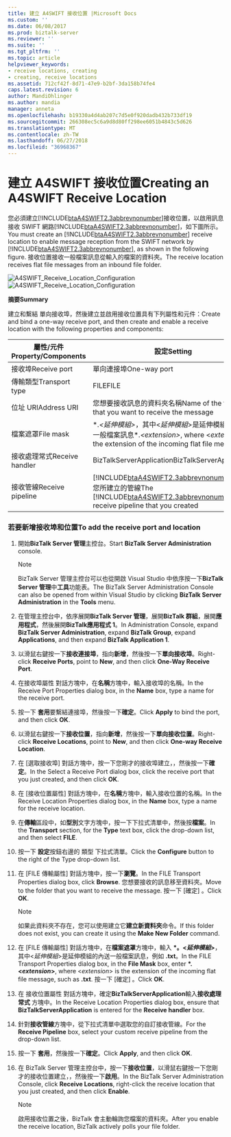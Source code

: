 ```yaml
---
title: 建立 A4SWIFT 接收位置 |Microsoft Docs
ms.custom: ''
ms.date: 06/08/2017
ms.prod: biztalk-server
ms.reviewer: ''
ms.suite: ''
ms.tgt_pltfrm: ''
ms.topic: article
helpviewer_keywords:
- receive locations, creating
- creating, receive locations
ms.assetid: 712cf42f-8d71-47e9-b2bf-3da158b74fe4
caps.latest.revision: 6
author: MandiOhlinger
ms.author: mandia
manager: anneta
ms.openlocfilehash: b19330a4d4ab207c7d5e0f920dadb432b733df19
ms.sourcegitcommit: 266308ec5c6a9d8d80ff298ee6051b4843c5d626
ms.translationtype: MT
ms.contentlocale: zh-TW
ms.lasthandoff: 06/27/2018
ms.locfileid: "36968367"
---
```

# <a name="creating-an-a4swift-receive-location"></a><span data-ttu-id="4eabf-102">建立 A4SWIFT 接收位置</span><span class="sxs-lookup"><span data-stu-id="4eabf-102">Creating an A4SWIFT Receive Location</span></span>
<span data-ttu-id="4eabf-103">您必須建立[!INCLUDE[btaA4SWIFT2.3abbrevnonumber](../../includes/btaa4swift2-3abbrevnonumber-md.md)]接收位置，以啟用訊息接收 SWIFT 網路[!INCLUDE[btaA4SWIFT2.3abbrevnonumber](../../includes/btaa4swift2-3abbrevnonumber-md.md)]，如下圖所示。</span><span class="sxs-lookup"><span data-stu-id="4eabf-103">You must create an [!INCLUDE[btaA4SWIFT2.3abbrevnonumber](../../includes/btaa4swift2-3abbrevnonumber-md.md)] receive location to enable message reception from the SWIFT network by [!INCLUDE[btaA4SWIFT2.3abbrevnonumber](../../includes/btaa4swift2-3abbrevnonumber-md.md)], as shown in the following figure.</span></span> <span data-ttu-id="4eabf-104">接收位置接收一般檔案訊息從輸入的檔案的資料夾。</span><span class="sxs-lookup"><span data-stu-id="4eabf-104">The receive location receives flat file messages from an inbound file folder.</span></span>  

 <span data-ttu-id="4eabf-105">![](../../adapters-and-accelerators/accelerator-swift/media/a4swift-receive-location-configuration.gif "A4SWIFT_Receive_Location_Configuration")</span><span class="sxs-lookup"><span data-stu-id="4eabf-105">![](../../adapters-and-accelerators/accelerator-swift/media/a4swift-receive-location-configuration.gif "A4SWIFT_Receive_Location_Configuration")</span></span>  

 <span data-ttu-id="4eabf-106">**摘要**</span><span class="sxs-lookup"><span data-stu-id="4eabf-106">**Summary**</span></span>  

 <span data-ttu-id="4eabf-107">建立和繫結 單向接收埠，然後建立並啟用接收位置具有下列屬性和元件：</span><span class="sxs-lookup"><span data-stu-id="4eabf-107">Create and bind a one-way receive port, and then create and enable a receive location with the following properties and components:</span></span>  


| <span data-ttu-id="4eabf-108">屬性/元件</span><span class="sxs-lookup"><span data-stu-id="4eabf-108">Property/Components</span></span> |                                                             <span data-ttu-id="4eabf-109">設定</span><span class="sxs-lookup"><span data-stu-id="4eabf-109">Setting</span></span>                                                             |
|---------------------|---------------------------------------------------------------------------------------------------------------------------------|
|    <span data-ttu-id="4eabf-110">接收埠</span><span class="sxs-lookup"><span data-stu-id="4eabf-110">Receive port</span></span>     |                                                          <span data-ttu-id="4eabf-111">單向連接埠</span><span class="sxs-lookup"><span data-stu-id="4eabf-111">One-way port</span></span>                                                           |
|   <span data-ttu-id="4eabf-112">傳輸類型</span><span class="sxs-lookup"><span data-stu-id="4eabf-112">Transport type</span></span>    |                                                              <span data-ttu-id="4eabf-113">FILE</span><span class="sxs-lookup"><span data-stu-id="4eabf-113">FILE</span></span>                                                               |
|     <span data-ttu-id="4eabf-114">位址 URI</span><span class="sxs-lookup"><span data-stu-id="4eabf-114">Address URI</span></span>     |                                     <span data-ttu-id="4eabf-115">您想要接收訊息的資料夾名稱</span><span class="sxs-lookup"><span data-stu-id="4eabf-115">Name of the folder that you want to receive the message</span></span>                                     |
|      <span data-ttu-id="4eabf-116">檔案遮罩</span><span class="sxs-lookup"><span data-stu-id="4eabf-116">File mask</span></span>      |                  <span data-ttu-id="4eabf-117">\*.*\<延伸模組\>*，其中\<*延伸模組*\>是延伸模組的內送一般檔案訊息</span><span class="sxs-lookup"><span data-stu-id="4eabf-117">\*.*\<extension\>*, where \<*extension*\> is the extension of the incoming flat file message</span></span>                   |
|   <span data-ttu-id="4eabf-118">接收處理常式</span><span class="sxs-lookup"><span data-stu-id="4eabf-118">Receive handler</span></span>   |                                                    <span data-ttu-id="4eabf-119">BizTalkServerApplication</span><span class="sxs-lookup"><span data-stu-id="4eabf-119">BizTalkServerApplication</span></span>                                                     |
|  <span data-ttu-id="4eabf-120">接收管線</span><span class="sxs-lookup"><span data-stu-id="4eabf-120">Receive pipeline</span></span>   | <span data-ttu-id="4eabf-121">[!INCLUDE[btaA4SWIFT2.3abbrevnonumber](../../includes/btaa4swift2-3abbrevnonumber-md.md)]接收您所建立的管線</span><span class="sxs-lookup"><span data-stu-id="4eabf-121">The [!INCLUDE[btaA4SWIFT2.3abbrevnonumber](../../includes/btaa4swift2-3abbrevnonumber-md.md)] receive pipeline that you created</span></span> |

### <a name="to-add-the-receive-port-and-location"></a><span data-ttu-id="4eabf-122">若要新增接收埠和位置</span><span class="sxs-lookup"><span data-stu-id="4eabf-122">To add the receive port and location</span></span>  

1.  <span data-ttu-id="4eabf-123">開始**BizTalk Server 管理**主控台。</span><span class="sxs-lookup"><span data-stu-id="4eabf-123">Start **BizTalk Server Administration** console.</span></span>  

    > [!NOTE]
    >  <span data-ttu-id="4eabf-124">BizTalk Server 管理主控台可以也從開啟 Visual Studio 中依序按一下**BizTalk Server 管理**中**工具**功能表。</span><span class="sxs-lookup"><span data-stu-id="4eabf-124">The BizTalk Server Administration Console can also be opened from within Visual Studio by clicking **BizTalk Server Administration** in the **Tools** menu.</span></span>  

2.  <span data-ttu-id="4eabf-125">在管理主控台中，依序展開**BizTalk Server 管理**，展開**BizTalk 群組**，展開**應用程式**，然後展開**BizTalk應用程式 1**。</span><span class="sxs-lookup"><span data-stu-id="4eabf-125">In Administration Console, expand **BizTalk Server Administration**, expand **BizTalk Group**, expand **Applications**, and then expand **BizTalk Application 1**.</span></span>  

3.  <span data-ttu-id="4eabf-126">以滑鼠右鍵按一下**接收連接埠**，指向**新增**，然後按一下**單向接收埠**。</span><span class="sxs-lookup"><span data-stu-id="4eabf-126">Right-click **Receive Ports**, point to **New**, and then click **One-Way Receive Port**.</span></span>  

4.  <span data-ttu-id="4eabf-127">在接收埠屬性 對話方塊中，在**名稱**方塊中，輸入接收埠的名稱。</span><span class="sxs-lookup"><span data-stu-id="4eabf-127">In the Receive Port Properties dialog box, in the **Name** box, type a name for the receive port.</span></span>  

5.  <span data-ttu-id="4eabf-128">按一下 **套用**要繫結連接埠，然後按一下**確定**。</span><span class="sxs-lookup"><span data-stu-id="4eabf-128">Click **Apply** to bind the port, and then click **OK**.</span></span>  

6.  <span data-ttu-id="4eabf-129">以滑鼠右鍵按一下**接收位置**，指向**新增**，然後按一下**單向接收位置**。</span><span class="sxs-lookup"><span data-stu-id="4eabf-129">Right-click **Receive Locations**, point to **New**, and then click **One-way Receive Location**.</span></span>  

7.  <span data-ttu-id="4eabf-130">在 [選取接收埠] 對話方塊中，按一下您剛才的接收埠建立，，然後按一下**確定**。</span><span class="sxs-lookup"><span data-stu-id="4eabf-130">In the Select a Receive Port dialog box, click the receive port that you just created, and then click **OK**.</span></span>  

8.  <span data-ttu-id="4eabf-131">在 [接收位置屬性] 對話方塊中，在**名稱**方塊中，輸入接收位置的名稱。</span><span class="sxs-lookup"><span data-stu-id="4eabf-131">In the Receive Location Properties dialog box, in the **Name** box, type a name for the receive location.</span></span>  

9. <span data-ttu-id="4eabf-132">在**傳輸**區段中，如**型別**文字方塊中，按一下下拉式清單中，然後按**檔案**。</span><span class="sxs-lookup"><span data-stu-id="4eabf-132">In the **Transport** section, for the **Type** text box, click the drop-down list, and then select **FILE**.</span></span>  

10. <span data-ttu-id="4eabf-133">按一下 **設定**按鈕右邊的 類型 下拉式清單。</span><span class="sxs-lookup"><span data-stu-id="4eabf-133">Click the **Configure** button to the right of the Type drop-down list.</span></span>  

11. <span data-ttu-id="4eabf-134">在 [FILE 傳輸屬性] 對話方塊中，按一下**瀏覽**。</span><span class="sxs-lookup"><span data-stu-id="4eabf-134">In the FILE Transport Properties dialog box, click **Browse**.</span></span> <span data-ttu-id="4eabf-135">您想要接收的訊息移至資料夾。</span><span class="sxs-lookup"><span data-stu-id="4eabf-135">Move to the folder that you want to receive the message.</span></span> <span data-ttu-id="4eabf-136">按一下 [確定] 。</span><span class="sxs-lookup"><span data-stu-id="4eabf-136">Click **OK**.</span></span>  

    > [!NOTE]
    >  <span data-ttu-id="4eabf-137">如果此資料夾不存在，您可以使用建立它**建立新資料夾**命令。</span><span class="sxs-lookup"><span data-stu-id="4eabf-137">If this folder does not exist, you can create it using the **Make New Folder** command.</span></span>  

12. <span data-ttu-id="4eabf-138">在 [FILE 傳輸屬性] 對話方塊中，在**檔案遮罩**方塊中，輸入 **\*。\<*延伸模組*\>**，其中\<*延伸模組*\>是延伸模組的內送一般檔案訊息，例如 **.txt**。</span><span class="sxs-lookup"><span data-stu-id="4eabf-138">In the FILE Transport Properties dialog box, in the **File Mask** box, enter **\*.\<*extension*\>**, where \<*extension*\> is the extension of the incoming flat file message, such as **.txt**.</span></span> <span data-ttu-id="4eabf-139">按一下 [確定] 。</span><span class="sxs-lookup"><span data-stu-id="4eabf-139">Click **OK**.</span></span>  

13. <span data-ttu-id="4eabf-140">在 接收位置屬性 對話方塊中，確定**BizTalkServerApplication**輸入**接收處理常式** 方塊中。</span><span class="sxs-lookup"><span data-stu-id="4eabf-140">In the Receive Location Properties dialog box, ensure that **BizTalkServerApplication** is entered for the **Receive handler** box.</span></span>  

14. <span data-ttu-id="4eabf-141">針對**接收管線**方塊中，從下拉式清單中選取您的自訂接收管線。</span><span class="sxs-lookup"><span data-stu-id="4eabf-141">For the **Receive Pipeline** box, select your custom receive pipeline from the drop-down list.</span></span>  

15. <span data-ttu-id="4eabf-142">按一下 **套用**，然後按一下**確定**。</span><span class="sxs-lookup"><span data-stu-id="4eabf-142">Click **Apply**, and then click **OK**.</span></span>  

16. <span data-ttu-id="4eabf-143">在 BizTalk Server 管理主控台中，按一下**接收位置**，以滑鼠右鍵按一下您剛才的接收位置建立，，然後按一下**啟用**。</span><span class="sxs-lookup"><span data-stu-id="4eabf-143">In the BizTalk Server Administration Console, click **Receive Locations**, right-click the receive location that you just created, and then click **Enable**.</span></span>  

    > [!NOTE]
    >  <span data-ttu-id="4eabf-144">啟用接收位置之後，BizTalk 會主動輪詢您檔案的資料夾。</span><span class="sxs-lookup"><span data-stu-id="4eabf-144">After you enable the receive location, BizTalk actively polls your file folder.</span></span>